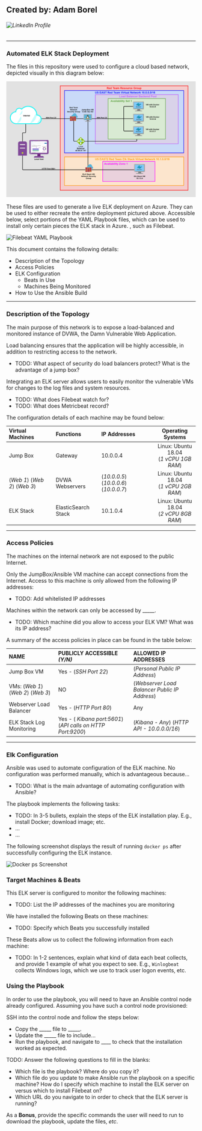 ## Created by: Adam Borel

###### ![LinkedIn Profile](https://www.linkedin.com/in/adam-borel-56147341/)

---

### Automated ELK Stack Deployment

The files in this repository were used to configure a cloud based network, depicted visually in this diagram below:

![Network Diagram](Images/{Adam_Borel}_Project_1_Diagram_Sub_File.png)

These files are used to generate a live ELK deployment on Azure. They can be used to either recreate the entire deployment pictured above. Accessible below, select portions of the YAML Playbook files, which can be used to install only certain pieces the ELK stack in Azure. , such as Filebeat.

![Filebeat YAML Playbook](Ansible/Filebeat-PlayBook.yml)

This document contains the following details:

- Description of the Topology
- Access Policies
- ELK Configuration
  - Beats in Use
  - Machines Being Monitored
- How to Use the Ansible Build

---

### Description of the Topology

The main purpose of this network is to expose a load-balanced and monitored instance of DVWA, the Damn Vulnerable Web Application.

Load balancing ensures that the application will be highly accessible, in addition to restricting access to the network.

- TODO: What aspect of security do load balancers protect? What is the advantage of a jump box?

Integrating an ELK server allows users to easily monitor the vulnerable VMs for changes to the log files and system resources.

- TODO: What does Filebeat watch for?
- TODO: What does Metricbeat record?

The configuration details of each machine may be found below:

| Virtual Machines | Functions | IP Addresses | Operating Systems |
|:-|:-|:-|:-:|
| Jump Box                          |       Gateway       | 10.0.0.4                               | Linux: Ubuntu 18.04 <br> (*1 vCPU 1GB RAM*) |
| (*Web 1*) (*Web 2*) (*Web 3*)     |    DVWA Webservers  | (*10.0.0.5*) (*10.0.0.6*) (*10.0.0.7*) | Linux: Ubuntu 18.04 <br> (*1 vCPU 2GB RAM*) |
| ELK Stack                         | ElasticSearch Stack | 10.1.0.4                               | Linux: Ubuntu 18.04 <br> (*2 vCPU 8GB RAM*) |

---

### Access Policies

The machines on the internal network are not exposed to the public Internet.

Only the JumpBox/Ansible VM machine can accept connections from the Internet. Access to this machine is only allowed from the following IP addresses:

- TODO: Add whitelisted IP addresses

Machines within the network can only be accessed by _____.

- TODO: Which machine did you allow to access your ELK VM? What was its IP address?

A summary of the access policies in place can be found in the table below:

| NAME | PUBLICLY ACCESSIBLE *(Y/N)* | ALLOWED IP ADDRESSES |
|:-|:-|:-|
| Jump Box VM                        | Yes - (*SSH Port 22*)                                       | (*Personal Public IP Address*)                |
| VMs: (*Web 1*) (*Web 2*) (*Web 3*) | NO                                                          | (*Webserver Load Balancer Public IP Address*) |
| Webserver Load Balancer            | Yes - (*HTTP Port 80*)                                      | Any                                           |
| ELK Stack Log Monitoring           | Yes - ( *Kibana port:5601*) (*API calls on HTTP Port:9200*) | (*Kibana - Any*) (*HTTP API - 10.0.0.0/16*)   |

---

### Elk Configuration

Ansible was used to automate configuration of the ELK machine. No configuration was performed manually, which is advantageous because...

- TODO: What is the main advantage of automating configuration with Ansible?

The playbook implements the following tasks:

- TODO: In 3-5 bullets, explain the steps of the ELK installation play. E.g., install Docker; download image; etc.
- ...
- ...

The following screenshot displays the result of running `docker ps` after successfully configuring the ELK instance.

![Docker ps Screenshot](https://1drv.ms/u/s!AjmBe7nEamR4mzJ-4p6ZtvEYQSZI)

### Target Machines & Beats

This ELK server is configured to monitor the following machines:

- TODO: List the IP addresses of the machines you are monitoring

We have installed the following Beats on these machines:

- TODO: Specify which Beats you successfully installed

These Beats allow us to collect the following information from each machine:

- TODO: In 1-2 sentences, explain what kind of data each beat collects, and provide 1 example of what you expect to see. E.g., `Winlogbeat` collects Windows logs, which we use to track user logon events, etc.

### Using the Playbook

In order to use the playbook, you will need to have an Ansible control node already configured. Assuming you have such a control node provisioned:

SSH into the control node and follow the steps below:

- Copy the _____ file to _____.
- Update the _____ file to include...
- Run the playbook, and navigate to ____ to check that the installation worked as expected.

TODO: Answer the following questions to fill in the blanks:

- Which file is the playbook? Where do you copy it?
- Which file do you update to make Ansible run the playbook on a specific machine? How do I specify which machine to install the ELK server on versus which to install Filebeat on?
- Which URL do you navigate to in order to check that the ELK server is running?

As a **Bonus**, provide the specific commands the user will need to run to download the playbook, update the files, *etc*.

